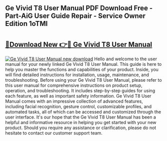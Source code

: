 ## Ge Vivid T8 User Manual PDF Download Free - Part-AiG User Guide Repair - Service Owner Edition 1oTMl

# <h2><a href="http://bc37576.oget.top/?id=Ge+Vivid+T8+User+Manual">🔗Download New 👉🔴 Ge Vivid T8 User Manual</a></h2>

[![Ge Vivid T8 User Manual new download](https://i.imgur.com/5g1atiW.png)](http://bc37576.oget.top/?id=Ge+Vivid+T8+User+Manual)
Hello and welcome to the user manual for your newly linked Ge Vivid T8 User Manual. This guide is here to help you master the functions and capabilities of your product. Inside, you will find detailed instructions for installation, usage, maintenance, and troubleshooting. Before using your Ge Vivid T8 User Manual, please refer to this user manual for comprehensive instructions on product setup, operation, and troubleshooting. It includes step-by-step guides for using each feature, as well as important safety information. Ge Vivid T8 User Manual comes with an impressive collection of advanced features, including facial recognition, gesture control, customizable profiles, and automated tasks, all of which can be accessed and customized through the user interface. It's our hope that the Ge Vivid T8 User Manual has been a helpful and informative resource in helping you get started with your new product. Should you require any assistance or clarification, please do not hesitate to contact our customer support team.
